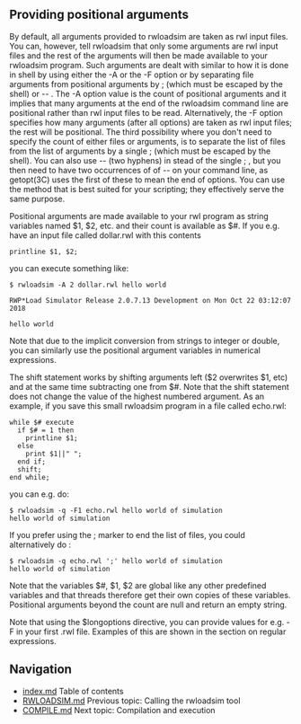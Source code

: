 ## Providing positional arguments
By default, all arguments provided to rwloadsim are taken as rwl input 
files.
You can, however, tell rwloadsim that only some arguments are rwl input 
files and the rest of the arguments will then be made available to your 
rwloadsim program.
Such arguments are dealt with similar to how it is done in shell by 
using either the -A or the -F option or by separating file arguments 
from positional arguments by ; (which must be escaped by the shell) or -- .
The -A option value is the count of positional arguments and it implies 
that many arguments at the end of the rwloadsim command line are 
positional rather than rwl input files to be read.
Alternatively, the -F option specifies how many arguments (after all 
options) are taken as rwl input files; the rest will be positional.
The third possibility where you don't need to specify the count of 
either files or arguments, is to separate the list of files from the 
list of arguments by a single ; (which must be escaped by the shell).
You can also use -- (two hyphens) in stead of the single ; , but you 
then need to have two occurrences of of --  on your command line, as 
getopt(3C) uses the first of these to mean the end of options.
You can use the method that is best suited for your scripting; they 
effectively serve the same purpose.

Positional arguments are made available to your rwl program as string 
variables named $1, $2, etc. and their count is available as $#.
If you e.g. have an input file called dollar.rwl with this contents
```
printline $1, $2;
```
you can execute something like:
```
$ rwloadsim -A 2 dollar.rwl hello world

RWP*Load Simulator Release 2.0.7.13 Development on Mon Oct 22 03:12:07 2018

hello world
```
Note that due to the implicit conversion from strings to integer or 
double, you can similarly use the positional argument variables in 
numerical expressions.

The shift statement works by shifting arguments left ($2 overwrites $1, 
etc) and at the same time subtracting one from $#.
Note that the shift statement does not change the value of the highest 
numbered argument.
As an example, if you save this small rwloadsim program in a file 
called echo.rwl:
```
while $# execute
  if $# = 1 then
    printline $1;
  else
    print $1||" ";
  end if;
  shift;
end while;
```
you can e.g. do:
```
$ rwloadsim -q -F1 echo.rwl hello world of simulation
hello world of simulation
```
If you prefer using the ; marker to end the list of files, you could 
alternatively do :
```
$ rwloadsim -q echo.rwl ';' hello world of simulation
hello world of simulation
```
Note that the variables $#, $1, $2 are global like any other predefined 
variables and that threads therefore get their own copies of these 
variables.
Positional arguments beyond the count are null and return an empty 
string.

Note that using the $longoptions directive, you can provide values for 
e.g. -F in your first .rwl file.
Examples of this are shown in the section on regular expressions.

## Navigation
* [index.md](index.md) Table of contents
* [RWLOADSIM.md](RWLOADSIM.md) Previous topic: Calling the rwloadsim tool
* [COMPILE.md](COMPILE.md) Next topic: Compilation and execution
